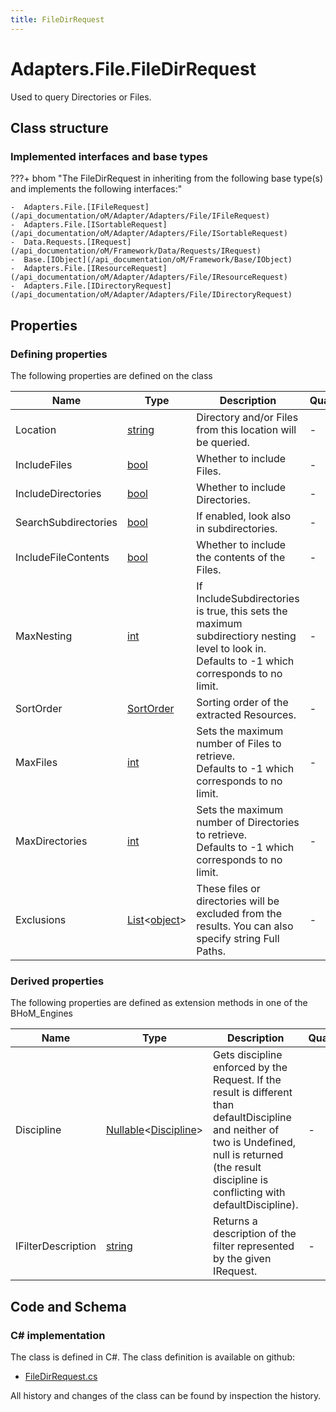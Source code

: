 ```yaml
---
title: FileDirRequest
---
```


# Adapters.File.FileDirRequest

Used to query Directories or Files.

## Class structure

### Implemented interfaces and base types

???+ bhom "The FileDirRequest in inheriting from the following base type(s) and implements the following interfaces:"

    -  Adapters.File.[IFileRequest](/api_documentation/oM/Adapter/Adapters/File/IFileRequest)
    -  Adapters.File.[ISortableRequest](/api_documentation/oM/Adapter/Adapters/File/ISortableRequest)
    -  Data.Requests.[IRequest](/api_documentation/oM/Framework/Data/Requests/IRequest)
    -  Base.[IObject](/api_documentation/oM/Framework/Base/IObject)
    -  Adapters.File.[IResourceRequest](/api_documentation/oM/Adapter/Adapters/File/IResourceRequest)
    -  Adapters.File.[IDirectoryRequest](/api_documentation/oM/Adapter/Adapters/File/IDirectoryRequest)


## Properties



### Defining properties

The following properties are defined on the class

| Name             | Type             | Description      | Quantity         |
|------------------|------------------|------------------|------------------|
| Location | [string](https://learn.microsoft.com/en-us/dotnet/api/System.String?view=netstandard-2.0) | Directory and/or Files from this location will be queried. | - |
| IncludeFiles | [bool](https://learn.microsoft.com/en-us/dotnet/api/System.Boolean?view=netstandard-2.0) | Whether to include Files. | - |
| IncludeDirectories | [bool](https://learn.microsoft.com/en-us/dotnet/api/System.Boolean?view=netstandard-2.0) | Whether to include Directories. | - |
| SearchSubdirectories | [bool](https://learn.microsoft.com/en-us/dotnet/api/System.Boolean?view=netstandard-2.0) | If enabled, look also in subdirectories. | - |
| IncludeFileContents | [bool](https://learn.microsoft.com/en-us/dotnet/api/System.Boolean?view=netstandard-2.0) | Whether to include the contents of the Files. | - |
| MaxNesting | [int](https://learn.microsoft.com/en-us/dotnet/api/System.Int32?view=netstandard-2.0) | If IncludeSubdirectories is true, this sets the maximum subdirectiory nesting level to look in.<br>Defaults to -1 which corresponds to no limit. | - |
| SortOrder | [SortOrder](/api_documentation/oM/Adapter/Adapters/File/SortOrder) | Sorting order of the extracted Resources. | - |
| MaxFiles | [int](https://learn.microsoft.com/en-us/dotnet/api/System.Int32?view=netstandard-2.0) | Sets the maximum number of Files to retrieve.<br>Defaults to -1 which corresponds to no limit. | - |
| MaxDirectories | [int](https://learn.microsoft.com/en-us/dotnet/api/System.Int32?view=netstandard-2.0) | Sets the maximum number of Directories to retrieve.<br>Defaults to -1 which corresponds to no limit. | - |
| Exclusions | [List](https://learn.microsoft.com/en-us/dotnet/api/System.Collections.Generic.List-1?view=netstandard-2.0)&lt;[object](https://learn.microsoft.com/en-us/dotnet/api/System.Object?view=netstandard-2.0)&gt; | These files or directories will be excluded from the results. You can also specify string Full Paths. | - |


### Derived properties

The following properties are defined as extension methods in one of the BHoM_Engines

| Name             | Type             | Description      | Quantity         | Engine           |
|------------------|------------------|------------------|------------------|------------------|
| Discipline | [Nullable](https://learn.microsoft.com/en-us/dotnet/api/System.Nullable-1?view=netstandard-2.0)&lt;[Discipline](/api_documentation/oM/Adapter/Adapters/Revit/Enums/Discipline)&gt; | Gets discipline enforced by the Request. If the result is different than defaultDiscipline and neither of two is Undefined, null is returned (the result discipline is conflicting with defaultDiscipline). | - | Revit_Engine |
| IFilterDescription | [string](https://learn.microsoft.com/en-us/dotnet/api/System.String?view=netstandard-2.0) | Returns a description of the filter represented by the given IRequest. | - | Revit_Engine |


## Code and Schema

### C# implementation

The class is defined in C#. The class definition is available on github:

- [FileDirRequest.cs](https://github.com/BHoM/File_Toolkit/blob/develop/File_oM/Requests/FileDirRequest.cs)

All history and changes of the class can be found by inspection the history.

